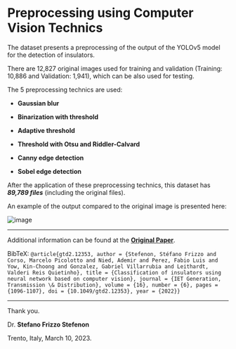 # Preprocessing using Computer Vision Technics

The dataset presents a preprocessing of the output of the YOLOv5 model for the detection of insulators.

There are 12,827 original images used for training and validation (Training: 10,886 and Validation: 1,941), which can be also used for testing.
 
The 5 preprocessing technics are used:

* **Gaussian blur**

* **Binarization with threshold**

* **Adaptive threshold**

* **Threshold with Otsu and Riddler-Calvard**

* **Canny edge detection**

* **Sobel edge detection**

After the application of these preprocessing technics, this dataset has ***89,789 files*** (including the original files).

An example of the output compared to the original image is presented here:

![image](https://user-images.githubusercontent.com/88292916/203595844-cadc0239-f1aa-4445-9e5c-1626546b63a4.png)

---

Additional information can be found at the **[Original Paper](https://doi.org/10.1049/gtd2.12353)**.

BibTeX:
`@article{gtd2.12353, author = {Stefenon, Stéfano Frizzo and Corso, Marcelo Picolotto and Nied, Ademir and Perez, Fabio Luis and Yow, Kin-Choong and Gonzalez, Gabriel Villarrubia and Leithardt, Valderi Reis Quietinho}, title = {Classification of insulators using neural network based on computer vision}, journal = {IET Generation, Transmission \& Distribution}, volume = {16}, number = {6}, pages = {1096-1107}, doi = {10.1049/gtd2.12353}, year = {2022}}`

---

Thank you.

Dr. **Stefano Frizzo Stefenon**

Trento, Italy, March 10, 2023.

